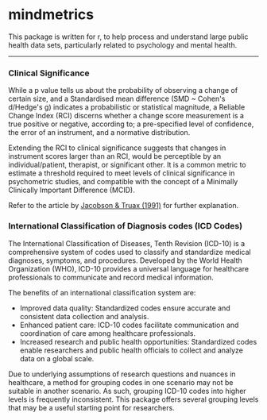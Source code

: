 # mindmetrics


This package is written for r, to help process and understand large public health data sets, particularly related to psychology and mental health.

***

### Clinical Significance

While a p value tells us about the probability of observing a change of certain size, and a Standardised mean difference (SMD ~ Cohen's d/Hedge's g) indicates a probabilistic or statistical magnitude, a Reliable Change Index (RCI) discerns whether a change score measurement is a true positive or negative, according to; a pre-specified level of confidence, the error of an instrument, and a normative distribution.

Extending the RCI to clinical significance suggests that changes in instrument scores larger than an RCI, would be perceptible by an individual/patient, therapist, or significant other. It is a common metric to estimate a threshold required to meet levels of clinical significance in psychometric studies, and compatible with the concept of a Minimally Clinically Important Difference (MCID).

Refer to the article by [Jacobson & Truax (1991)]((https://pubmed.ncbi.nlm.nih.gov/2002127/)) for further explanation.

### International Classification of Diagnosis codes (ICD Codes)

The International Classification of Diseases, Tenth Revision (ICD-10) is a comprehensive system of codes used to classify and standardize medical diagnoses, symptoms, and procedures. Developed by the World Health Organization (WHO), ICD-10 provides a universal language for healthcare professionals to communicate and record medical information.

The benefits of an international classification system are:

* Improved data quality: Standardized codes ensure accurate and consistent data collection and analysis.
* Enhanced patient care: ICD-10 codes facilitate communication and coordination of care among healthcare professionals.
* Increased research and public health opportunities: Standardized codes enable researchers and public health officials to collect and analyze data on a global scale.

Due to underlying assumptions of research questions and nuances in healthcare, a method for grouping codes in one scenario may not be suitable in another scenario.  As such, grouping ICD-10 codes into higher levels is frequently inconsistent. This package offers several grouping levels that may be a useful starting point for researchers.
